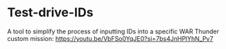 # Test-drive-IDs
A tool to simplify the process of inputting IDs into a specific WAR Thunder custom mission: https://youtu.be/VbFSo0YqJE0?si=7bs4JnHPlYhN_Pv7
